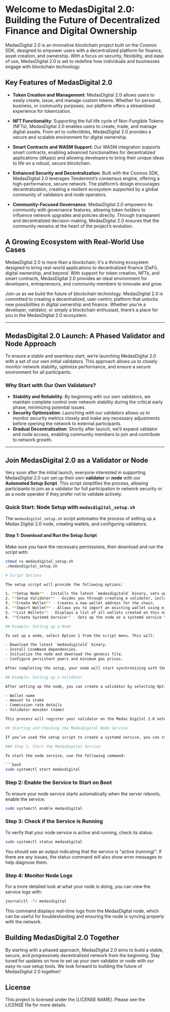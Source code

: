 # Welcome to MedasDigital 2.0: Building the Future of Decentralized Finance and Digital Ownership

MedasDigital 2.0 is an innovative blockchain project built on the Cosmos SDK, designed to empower users with a decentralized platform for finance, asset creation, and ownership. With a focus on security, flexibility, and ease of use, MedasDigital 2.0 is set to redefine how individuals and businesses engage with blockchain technology.

## Key Features of MedasDigital 2.0

- **Token Creation and Management**: MedasDigital 2.0 allows users to easily create, issue, and manage custom tokens. Whether for personal, business, or community purposes, our platform offers a streamlined experience for tokenization.
  
- **NFT Functionality**: Supporting the full life cycle of Non-Fungible Tokens (NFTs), MedasDigital 2.0 enables users to create, trade, and manage digital assets. From art to collectibles, MedasDigital 2.0 provides a secure and scalable environment for digital ownership.

- **Smart Contracts and WASM Support**: Our WASM integration supports smart contracts, enabling advanced functionalities for decentralized applications (dApps) and allowing developers to bring their unique ideas to life on a robust, secure blockchain.

- **Enhanced Security and Decentralization**: Built with the Cosmos SDK, MedasDigital 2.0 leverages Tendermint’s consensus engine, offering a high-performance, secure network. The platform’s design encourages decentralization, creating a resilient ecosystem supported by a global community of validators and node operators.

- **Community-Focused Governance**: MedasDigital 2.0 empowers its community with governance features, allowing token holders to influence network upgrades and policies directly. Through transparent and decentralized decision-making, MedasDigital 2.0 ensures that the community remains at the heart of the project’s evolution.

## A Growing Ecosystem with Real-World Use Cases

MedasDigital 2.0 is more than a blockchain; it's a thriving ecosystem designed to bring real-world applications to decentralized finance (DeFi), digital ownership, and beyond. With support for token creation, NFTs, and smart contracts, MedasDigital 2.0 provides an ideal environment for developers, entrepreneurs, and community members to innovate and grow.

Join us as we build the future of blockchain technology. MedasDigital 2.0 is committed to creating a decentralized, user-centric platform that unlocks new possibilities in digital ownership and finance. Whether you’re a developer, validator, or simply a blockchain enthusiast, there’s a place for you in the MedasDigital 2.0 ecosystem.

---

## MedasDigital 2.0 Launch: A Phased Validator and Node Approach

To ensure a stable and seamless start, we’re launching MedasDigital 2.0 with a set of our own initial validators. This approach allows us to closely monitor network stability, optimize performance, and ensure a secure environment for all participants.

### Why Start with Our Own Validators?

- **Stability and Reliability**: By beginning with our own validators, we maintain complete control over network stability during the critical early phase, minimizing potential issues.
- **Security Optimization**: Launching with our validators allows us to monitor security metrics closely and make any necessary adjustments before opening the network to external participants.
- **Gradual Decentralization**: Shortly after launch, we’ll expand validator and node access, enabling community members to join and contribute to network growth.

---

## Join MedasDigital 2.0 as a Validator or Node

Very soon after the initial launch, everyone interested in supporting MedasDigital 2.0 can set up their own **validator** or **node** with our **Automated Setup Script**. This script simplifies the process, allowing participants to join as a validator for full participation in network security or as a node operator if they prefer not to validate actively.

### Quick Start: Node Setup with `medasdigital_setup.sh`

The `medasdigital_setup.sh` script automates the process of setting up a Medas Digital 2.0 node, creating wallets, and configuring validators.

#### Step 1: Download and Run the Setup Script

Make sure you have the necessary permissions, then download and run the script with:

```bash
chmod +x medasdigital_setup.sh
./medasdigital_setup.sh

# Script Options

The setup script will provide the following options:

1. **Setup Node** - Installs the latest `medasdigitald` binary, sets up configuration files, and synchronizes the node with the network.
2. **Setup Validator** - Guides you through creating a validator, including setting commission rates and moniker.
3. **Create Wallet** - Creates a new wallet address for the chain.
4. **Import Wallet** - Allows you to import an existing wallet using either a mnemonic phrase or private key.
5. **List Wallets** - Displays a list of all wallets created on this node.
6. **Create Systemd Service** - Sets up the node as a systemd service to ensure it runs in the background and restarts on reboot.

## Example: Setting up a Node

To set up a node, select Option 1 from the script menu. This will:

- Download the latest `medasdigitald` binary.
- Install CosmWasm dependencies.
- Initialize the node and download the genesis file.
- Configure persistent peers and minimum gas prices.

After completing the setup, your node will start synchronizing with the network.

## Example: Setting up a Validator

After setting up the node, you can create a validator by selecting Option 2. You’ll be prompted to enter:

- Wallet name
- Amount to stake
- Commission rate details
- Validator moniker (name)

This process will register your validator on the Medas Digital 2.0 network.

## Starting and Checking the MedasDigital Node Service

If you’ve used the setup script to create a systemd service, you can start, stop, and check the status of your MedasDigital node using `systemctl`.

### Step 1: Start the MedasDigital Service

To start the node service, use the following command:

```bash
sudo systemctl start medasdigital
```

### Step 2: Enable the Service to Start on Boot

To ensure your node service starts automatically when the server reboots, enable the service:

```bash
sudo systemctl enable medasdigital
```

### Step 3: Check if the Service is Running

To verify that your node service is active and running, check its status:

```bash
sudo systemctl status medasdigital
```

You should see an output indicating that the service is "active (running)". If there are any issues, the status command will also show error messages to help diagnose them.

### Step 4: Monitor Node Logs

For a more detailed look at what your node is doing, you can view the service logs with:

```bash
journalctl -fu medasdigital
```

This command displays real-time logs from the MedasDigital node, which can be useful for troubleshooting and ensuring the node is syncing properly with the network.

## Building MedasDigital 2.0 Together

By starting with a phased approach, MedasDigital 2.0 aims to build a stable, secure, and progressively decentralized network from the beginning. Stay tuned for updates on how to set up your own validator or node with our easy-to-use setup tools. We look forward to building the future of MedasDigital 2.0 together!

## License

This project is licensed under the [LICENSE NAME]. Please see the LICENSE file for more details.
